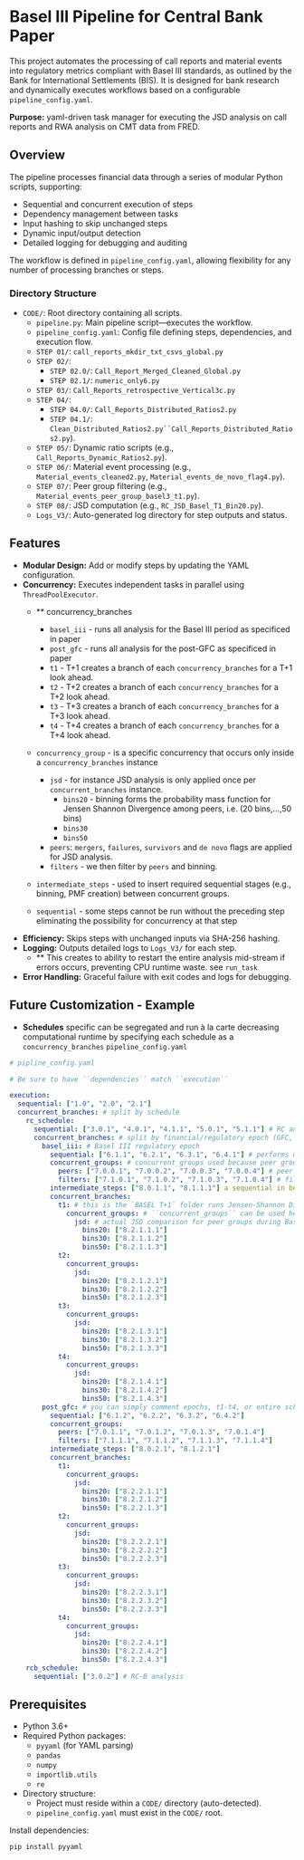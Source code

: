 # Basel III Pipeline for Central Bank Paper

This project automates the processing of call reports and material events into regulatory metrics compliant with Basel III standards, as outlined by the Bank for International Settlements (BIS). It is designed for bank research and dynamically executes workflows based on a configurable `pipeline_config.yaml`.

 
**Purpose:** yaml-driven task manager for executing the JSD analysis on call reports and RWA analysis on CMT data from FRED.

## Overview

The pipeline processes financial data through a series of modular Python scripts, supporting:
- Sequential and concurrent execution of steps
- Dependency management between tasks
- Input hashing to skip unchanged steps
- Dynamic input/output detection
- Detailed logging for debugging and auditing

The workflow is defined in `pipeline_config.yaml`, allowing flexibility for any number of processing branches or steps.

### Directory Structure
- `CODE/`: Root directory containing all scripts.
  - `pipeline.py`: Main pipeline script—executes the workflow.
  - `pipeline_config.yaml`: Config file defining steps, dependencies, and execution flow.
  - `STEP 01/`: `call_reports_mkdir_txt_csvs_global.py`
  - `STEP 02/`:
    - `STEP 02.0/`: `Call_Report_Merged_Cleaned_Global.py`
    - `STEP 02.1/`: `numeric_only6.py`
  - `STEP 03/`: `Call_Reports_retrospective_Vertical3c.py`
  - `STEP 04/`:
    - `STEP 04.0/`: `Call_Reports_Distributed_Ratios2.py`
    - `STEP 04.1/`: `Clean_Distributed_Ratios2.py``Call_Reports_Distributed_Ratios2.py`).
  - `STEP 05/`: Dynamic ratio scripts (e.g., `Call_Reports_Dynamic_Ratios2.py`).
  - `STEP 06/`: Material event processing (e.g., `Material_events_cleaned2.py`, `Material_events_de_novo_flag4.py`).
  - `STEP 07/`: Peer group filtering (e.g., `Material_events_peer_group_basel3_t1.py`).
  - `STEP 08/`: JSD computation (e.g., `RC_JSD_Basel_T1_Bin20.py`).
  - `Logs_V3/`: Auto-generated log directory for step outputs and status.
  

## Features

- **Modular Design:** Add or modify steps by updating the YAML configuration.
- **Concurrency:** Executes independent tasks in parallel using `ThreadPoolExecutor`.
  - ** concurrency_branches
    - `basel_iii` - runs all analysis for the Basel III period as specificed in paper
    - `post_gfc` -  runs all analysis for the post-GFC as specificed in paper
    - `t1` - T+1 creates a branch of each ``concurrency_branches`` for a T+1 look ahead.
    - `t2` - T+2 creates a branch of each ``concurrency_branches`` for a T+2 look ahead.
    - `t3` - T+3 creates a branch of each ``concurrency_branches`` for a T+3 look ahead.
    - `t4` - T+4 creates a branch of each ``concurrency_branches`` for a T+4 look ahead.
  - ``concurrency_group`` - is a specific concurrency that occurs only inside a ``concurrency_branches`` instance
    - `jsd` - for instance JSD analysis is only applied once per ``concurrent_branches`` instance.
      - `bins20` - binning forms the probability mass function for Jensen Shannon Divergence among peers, i.e. (20 bins,...,50 bins)
      - `bins30`
      - `bins50`
    - `peers`: `mergers`, `failures`, `survivors` and `de novo` flags are applied for JSD analysis.
    - `filters` - we then filter by `peers` and binning.
    
  - ``intermediate_steps`` - used to insert required sequential stages (e.g., binning, PMF creation) between concurrent groups.
  - ``sequential`` - some steps cannot be run without the preceding step eliminating the possibility for concurrency at that step
- **Efficiency:** Skips steps with unchanged inputs via SHA-256 hashing.
- **Logging:** Outputs detailed logs to `Logs_V3/` for each step.
  - ** This creates to ability to restart the entire analysis mid-stream if errors occurs, preventing CPU runtime waste. see ``run_task``
- **Error Handling:** Graceful failure with exit codes and logs for debugging.

## Future Customization - Example

- **Schedules** specific can be segregated and run à la carte decreasing computational runtime by specifying each schedule as a ``concurrency_branches``
`pipeline_config.yaml`
```yaml
# pipline_config.yaml

# Be sure to have ``dependencies`` match ``execution``

execution:
  sequential: ["1.0", "2.0", "2.1"]
  concurrent_branches: # split by schedule
    rc_schedule:
      sequential: ["3.0.1", "4.0.1", "4.1.1", "5.0.1", "5.1.1"] # RC analysis
      concurrent_branches: # split by financial/regulatory epoch (GFC, post-GFC, Basel III)
        basel_iii: # Basel III regulatory epoch
          sequential: ["6.1.1", "6.2.1", "6.3.1", "6.4.1"] # performs material event flagging
          concurrent_groups: # concurrent_groups used because peer groups can be flagged concurrently
            peers: ["7.0.0.1", "7.0.0.2", "7.0.0.3", "7.0.0.4"] # peer group creation
            filters: ["7.1.0.1", "7.1.0.2", "7.1.0.3", "7.1.0.4"] # filtering by peer group
          intermediate_steps: ["8.0.1.1", "8.1.1.1"] a sequential in between ``concurrency grouops`` to bins and creates the probability mass functions
          concurrent_branches:
            t1: # this is the `BASEL T+1` folder runs Jensen-Shannon Divergence analysis for peer group flagging ``peers`` for a T+1 (1 quarter) look ahead.
              concurrent_groups: # ``concurrent_groups`` can be used here because we are simultaneously binning and generating pmfs for various bin sizes.
                jsd: # actual JSD comparison for peer groups during Basel III epoch
                  bins20: ["8.2.1.1.1"]
                  bins30: ["8.2.1.1.2"]
                  bins50: ["8.2.1.1.3"]
            t2:
              concurrent_groups:
                jsd:
                  bins20: ["8.2.1.2.1"]
                  bins30: ["8.2.1.2.2"]
                  bins50: ["8.2.1.2.3"]
            t3:
              concurrent_groups:
                jsd:
                  bins20: ["8.2.1.3.1"]
                  bins30: ["8.2.1.3.2"]
                  bins50: ["8.2.1.3.3"]
            t4:
              concurrent_groups:
                jsd:
                  bins20: ["8.2.1.4.1"]
                  bins30: ["8.2.1.4.2"]
                  bins50: ["8.2.1.4.3"]
        post_gfc: # you can simply comment epochs, t1-t4, or entire schedules for faster, more efficient computation.
          sequential: ["6.1.2", "6.2.2", "6.3.2", "6.4.2"]
          concurrent_groups:
            peers: ["7.0.1.1", "7.0.1.2", "7.0.1.3", "7.0.1.4"]
            filters: ["7.1.1.1", "7.1.1.2", "7.1.1.3", "7.1.1.4"]
          intermediate_steps: ["8.0.2.1", "8.1.2.1"]
          concurrent_branches:
            t1:
              concurrent_groups:
                jsd:
                  bins20: ["8.2.2.1.1"]
                  bins30: ["8.2.2.1.2"]
                  bins50: ["8.2.2.1.3"]
            t2:
              concurrent_groups:
                jsd:
                  bins20: ["8.2.2.2.1"]
                  bins30: ["8.2.2.2.2"]
                  bins50: ["8.2.2.2.3"]
            t3:
              concurrent_groups:
                jsd:
                  bins20: ["8.2.2.3.1"]
                  bins30: ["8.2.2.3.2"]
                  bins50: ["8.2.2.3.3"]
            t4:
              concurrent_groups:
                jsd:
                  bins20: ["8.2.2.4.1"]
                  bins30: ["8.2.2.4.2"]
                  bins50: ["8.2.2.4.3"]
    rcb_schedule:
      sequential: ["3.0.2"] # RC-B analysis
```
## Prerequisites

- Python 3.6+
- Required Python packages:
  - `pyyaml` (for YAML parsing)
  - `pandas`
  - `numpy`
  - `importlib.utils`
  - `re`
- Directory structure:
  - Project must reside within a `CODE/` directory (auto-detected).
  - `pipeline_config.yaml` must exist in the `CODE/` root.

Install dependencies:
```bash
pip install pyyaml
